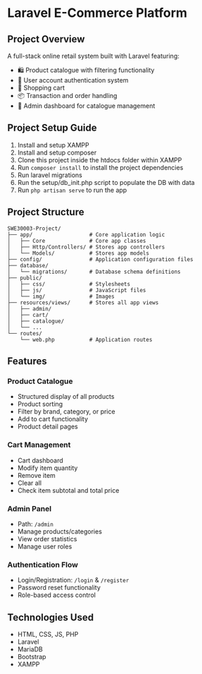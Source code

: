 # Laravel E-Commerce Platform


## Project Overview

A full-stack online retail system built with Laravel featuring:
- 🛍️ Product catalogue with filtering functionality
- 👥 User account authentication system
- 🛒 Shopping cart
- 📦 Transaction and order handling
- 👔 Admin dashboard for catalogue management


## Project Setup Guide

1. Install and setup XAMPP
2. Install and setup composer
3. Clone this project inside the htdocs folder within XAMPP
4. Run `composer install` to install the project dependencies
5. Run laravel migrations
6. Run the setup/db_init.php script to populate the DB with data
7. Run `php artisan serve` to run the app


## Project Structure
```
SWE30003-Project/
├── app/                  # Core application logic
│   ├── Core              # Core app classes  
│   ├── Http/Controllers/ # Stores app controllers
│   └── Models/           # Stores app models
├── config/               # Application configuration files
├── database/
│   └── migrations/       # Database schema definitions
├── public/
│   ├── css/              # Stylesheets
│   ├── js/               # JavaScript files 
│   └── img/              # Images
├── resources/views/      # Stores all app views
│   ├── admin/           
│   ├── cart/           
│   ├── catalogue/       
│   └── ...              
└── routes/
    └── web.php           # Application routes
```


## Features

### Product Catalogue
- Structured display of all products 
- Product sorting
- Filter by brand, category, or price
- Add to cart functionality
- Product detail pages

### Cart Management
- Cart dashboard
- Modify item quantity
- Remove item
- Clear all
- Check item subtotal and total price

### Admin Panel
- Path: `/admin`
- Manage products/categories
- View order statistics
- Manage user roles

### Authentication Flow
- Login/Registration: `/login` & `/register`
- Password reset functionality
- Role-based access control


## Technologies Used
- HTML, CSS, JS, PHP
- Laravel 
- MariaDB
- Bootstrap
- XAMPP
